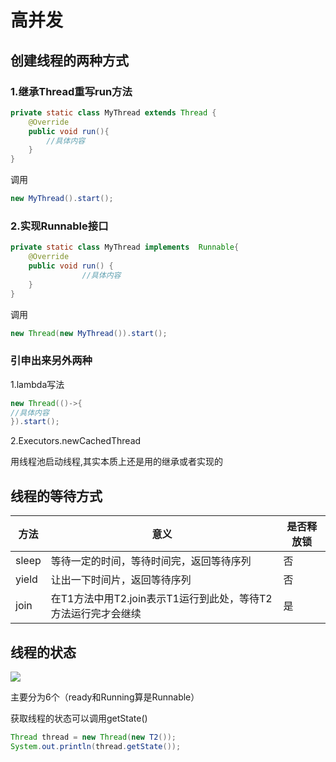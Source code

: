 # 高并发

## 创建线程的两种方式

### 1.继承Thread重写run方法

```java
private static class MyThread extends Thread {
    @Override
    public void run(){
        //具体内容
    }
}
```

调用

```java
new MyThread().start();
```

### 2.实现Runnable接口

```java
private static class MyThread implements  Runnable{
    @Override
    public void run() {
				//具体内容
    }
}
```

调用

```java
new Thread(new MyThread()).start();
```

### 引申出来另外两种

1.lambda写法

```java
new Thread(()->{
//具体内容
}).start();
```

2.Executors.newCachedThread

用线程池启动线程,其实本质上还是用的继承或者实现的

## 线程的等待方式

| 方法  | 意义                                                         | 是否释放锁 |
| ----- | ------------------------------------------------------------ | ---------- |
| sleep | 等待一定的时间，等待时间完，返回等待序列                     | 否         |
| yield | 让出一下时间片，返回等待序列                                 | 否         |
| join  | 在T1方法中用T2.join表示T1运行到此处，等待T2方法运行完才会继续 | 是         |

## 线程的状态

![](/Users/guoqisheng/Desktop/笔记/biji/Thread/WeChatef975513e63f659ae9ec054519245c19.png)

主要分为6个（ready和Running算是Runnable）

获取线程的状态可以调用getState()

```java
Thread thread = new Thread(new T2());
System.out.println(thread.getState());
```

